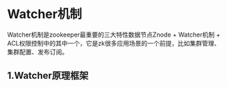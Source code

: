 # Watcher机制
Watcher机制是zookeeper最重要的三大特性数据节点Znode + Watcher机制 + ACL权限控制中的其中一个，它是zk很多应用场景的一个前提，比如集群管理、集群配置、发布订阅。

## 1.Watcher原理框架

